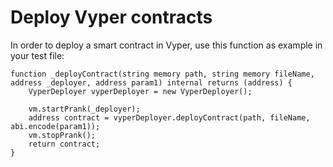 # Deploy Vyper contracts

In order to deploy a smart contract in Vyper, use this function as example in your test file:

```solidity
function _deployContract(string memory path, string memory fileName, address _deployer, address param1) internal returns (address) {
    VyperDeployer vyperDeployer = new VyperDeployer();
    
    vm.startPrank(_deployer);
    address contract = vyperDeployer.deployContract(path, fileName, abi.encode(param1));
    vm.stopPrank();
    return contract;
}

```
